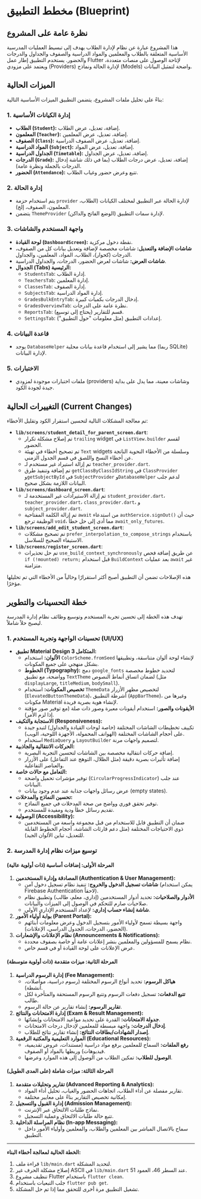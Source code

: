 # مخطط التطبيق (Blueprint)

## نظرة عامة على المشروع
هذا المشروع عبارة عن نظام لإدارة الطلاب يهدف إلى تبسيط العمليات المدرسية الأساسية المتعلقة بالطلاب والمعلمين والمواد الدراسية والصفوف والجداول والدرجات والحضور. يستخدم التطبيق إطار عمل Flutter لإتاحة الوصول على منصات متعددة، ويعتمد على مزودي (Providers) لإدارة الحالة ونماذج (Models) واضحة لتمثيل البيانات.

## الميزات الحالية

بناءً على تحليل ملفات المشروع، يتضمن التطبيق الميزات الأساسية التالية:

### 1. إدارة الكيانات الأساسية
*   **الطلاب (`Student`):** إضافة، تعديل، عرض الطلاب.
*   **المعلمون (`Teacher`):** إضافة، تعديل، عرض المعلمين.
*   **الصفوف (`Class`):** إضافة، تعديل، عرض الصفوف الدراسية.
*   **المواد الدراسية (`Subject`):** إضافة، تعديل، عرض المواد.
*   **الجداول الدراسية (`Timetable`):** إضافة، تعديل، عرض الجداول.
*   **الدرجات (`Grade`):** إضافة، تعديل، عرض درجات الطلاب (بما في ذلك شاشة إدخال الدرجات بالجملة ونظرة عامة).
*   **الحضور (`Attendance`):** تتبع وعرض حضور وغياب الطلاب.

### 2. إدارة الحالة
*   يتم استخدام حزمة `provider` لإدارة الحالة عبر التطبيق لمختلف الكيانات (الطلاب، المعلمون، الصفوف، إلخ).
*   يتضمن `ThemeProvider` لإدارة سمات التطبيق (الوضع الفاتح والداكن).

### 3. واجهة المستخدم والشاشات
*   **لوحة القيادة (`DashboardScreen`):** نقطة دخول مركزية.
*   **شاشات الإضافة والتعديل:** شاشات مخصصة لإضافة وتعديل بيانات كل من الصفوف، الدرجات (كحوار)، الطلاب، المواد، المعلمين، والجداول.
*   **شاشات العرض:** شاشات لعرض الحضور، الدرجات، والجداول الدراسية.
*   **الجدوال (Tabs) الرئيسية:**
    *   `StudentsTab`: إدارة الطلاب.
    *   `TeachersTab`: إدارة المعلمين.
    *   `ClassesTab`: إدارة الصفوف.
    *   `SubjectsTab`: إدارة المواد الدراسية.
    *   `GradesBulkEntryTab`: إدخال الدرجات بكميات كبيرة.
    *   `GradesOverviewTab`: نظرة عامة على الدرجات.
    *   `ReportsTab`: قسم للتقارير (يحتاج إلى توسيع).
    *   `SettingsTab`: إعدادات التطبيق (مثل معلومات "حول التطبيق").

### 4. قاعدة البيانات
*   يوجد `DatabaseHelper` مما يشير إلى استخدام قاعدة بيانات محلية (ربما SQLite) لإدارة البيانات.

### 5. الاختبارات
*   ملفات اختبارات موجودة لمزودي (providers) وشاشات معينة، مما يدل على بداية جيدة لجودة الكود.

## التغييرات الحالية (Current Changes)

تم معالجة المشكلات التالية لتحسين استقرار الكود وتقليل الأخطاء:

*   **`lib/screens/student_detail_for_parent_screen.dart`**:
    *   تم إصلاح مشكلة تكرار `trailing` widget في `ListView.builder` لقسم الحضور.
    *   تم تصحيح أخطاء في تهيئة `Text` widgets وسلسلة من الأخطاء النحوية الناتجة عن أخطاء النسخ واللصق في قسم الجدول الزمني.
    *   تم إزالة استيراد غير مستخدم لـ `teacher_provider.dart`.
    *   تم إضافة وتنفيذ طرق `getClassByClassIdString` في `ClassProvider` و`getSubjectById` في `SubjectProvider` و`DatabaseHelper` لدعم جلب البيانات اللازمة بشكل صحيح.
*   **`lib/screens/dashboard_screen.dart`**:
    *   تم إزالة الاستيرادات غير المستخدمة لـ `student_provider.dart`، `teacher_provider.dart`، `class_provider.dart`، و `subject_provider.dart`.
    *   تم إزالة الكلمة المفتاحية `await` من استدعاء `authService.signOut()` حيث أن الوظيفة ترجع `void`، مما أدى إلى حل خطأ `await_only_futures`.
*   **`lib/screens/add_edit_student_screen.dart`**:
    *   تم تصحيح مشكلات `prefer_interpolation_to_compose_strings` باستخدام الاستيفاء الصحيح للسلاسل.
*   **`lib/screens/register_screen.dart`**:
    *   تم حل تحذيرات `use_build_context_synchronously` عن طريق إضافة فحص `if (!mounted) return;` قبل استخدام `BuildContext` بعد عمليات `await` غير متزامنة.

هذه الإصلاحات تضمن أن التطبيق أصبح أكثر استقرارًا وخالياً من الأخطاء التي تم تحليلها مؤخرًا.

## خطة التحسينات والتطوير

تهدف هذه الخطة إلى تحسين تجربة المستخدم وتوسيع وظائف نظام إدارة المدرسة ليصبح حلاً شاملاً.

### 1. تحسينات الواجهة وتجربة المستخدم (UI/UX)

*   **تطبيق Material Design 3 المتكامل:**
    *   **الألوان:** استخدام `ColorScheme.fromSeed` لإنشاء لوحة ألوان متناسقة، وتطبيقها بشكل منهجي على جميع المكونات.
    *   **الخطوط (Typography):** دمج `google_fonts` لتحديد خطوط مخصصة وواضحة، مع تطبيق `TextTheme` لضمان اتساق أنماط النصوص (مثل `displayLarge`, `titleMedium`, `bodySmall`).
    *   **تخصيص المكونات:** استخدام `ThemeData` لتخصيص مظهر الأزرار (`ElevatedButtonThemeData`)، أشرطة التطبيق (`AppBarTheme`)، وغيرها من مكونات Material لإنشاء هوية بصرية فريدة.
    *   **الأيقونات والصور:** استخدام أيقونات معبرة وصور ذات صلة (مع توفير صور مؤقتة إذا لزم الأمر).
*   **الاستجابة والتكيف (Responsiveness):**
    *   تكييف تخطيطات الشاشات المختلفة (خاصة لوحات القيادة والجداول) لتبدو جيدة على أحجام الشاشات المختلفة (الهواتف المحمولة، الأجهزة اللوحية، الويب).
    *   استخدام `MediaQuery` و `LayoutBuilder` لتصميم واجهات مرنة.
*   **الحركات الانتقالية والجاذبية:**
    *   إضافة حركات انتقالية مخصصة بين الشاشات لتحسين التجربة البصرية.
    *   إضافة تأثيرات بصرية دقيقة (مثل الظلال، التوهج عند التفاعل) على الأزرار والعناصر التفاعلية.
*   **التعامل مع حالات خاصة:**
    *   توفير مؤشرات تحميل واضحة (`CircularProgressIndicator`) عند جلب البيانات.
    *   عرض رسائل واجهات جذابة عند عدم وجود بيانات (empty states).
*   **تحسين النماذج والمدخلات:**
    *   توفير تحقق فوري وواضح من صحة المدخلات في جميع النماذج.
    *   تقديم رسائل خطأ ودية ومفيدة للمستخدم.
*   **الوصولية (Accessibility):**
    *   ضمان أن التطبيق قابل للاستخدام من قبل مجموعة واسعة من المستخدمين ذوي الاحتياجات المختلفة (مثل دعم قارئات الشاشة، أحجام الخطوط القابلة للتعديل، تباين الألوان الجيد).

### 2. توسيع ميزات نظام إدارة المدرسة

#### المرحلة الأولى: إضافات أساسية (ذات أولوية عالية)

1.  **المصادقة وإدارة المستخدمين (Authentication & User Management):**
    *   **شاشات تسجيل الدخول والخروج:** تنفيذ نظام تسجيل دخول آمن (يمكن استخدام Firebase Authentication لاحقاً).
    *   **الأدوار والصلاحيات:** تحديد أدوار المستخدمين (إداري، معلم، طالب) وتطبيق نظام صلاحيات صارم للتحكم في الوصول إلى الميزات والبيانات.
    *   **شاشة إنشاء حساب إداري:** لإعداد المستخدم الإداري الأولي.
2.  **بوابة أولياء الأمور (Parent Portal):**
    *   واجهة بسيطة تسمح لأولياء الأمور بتسجيل الدخول وعرض معلومات أبنائهم (الحضور، الدرجات، الجدول الدراسي، الإعلانات).
3.  **نظام الإعلانات والإشعارات (Announcements & Notifications):**
    *   نظام يسمح للمسؤولين والمعلمين بنشر إعلانات عامة أو خاصة بصفوف محددة.
    *   عرض الإعلانات على لوحة القيادة أو في قسم خاص.

#### المرحلة الثانية: ميزات متقدمة (ذات أولوية متوسطة)

1.  **إدارة الرسوم الدراسية (Fee Management):**
    *   **هياكل الرسوم:** تحديد أنواع الرسوم المختلفة (رسوم دراسية، مواصلات، أنشطة).
    *   **تتبع الدفعات:** تسجيل دفعات الرسوم وتتبع الرسوم المستحقة والمتأخرة لكل طالب.
    *   **تقارير الرسوم:** إنشاء تقارير عن حالة الرسوم.
2.  **إدارة الامتحانات والنتائج (Exam & Result Management):**
    *   **جدولة الامتحانات:** القدرة على تحديد مواعيد الامتحانات وإنشائها.
    *   **إدخال الدرجات:** واجهة مبسطة للمعلمين لإدخال درجات الامتحانات.
    *   **إصدار الشهادات/بطاقات النتائج:** إنشاء تقارير نتائج للطلاب.
3.  **الموارد التعليمية والمكتبة الرقمية (Educational Resources):**
    *   **رفع الملفات:** السماح للمعلمين برفع مواد دراسية (مستندات، عروض تقديمية، فيديوهات) وربطها بالمواد أو الصفوف.
    *   **الوصول للطلاب:** تمكين الطلاب من الوصول إلى هذه الموارد وعرضها.

#### المرحلة الثالثة: ميزات شاملة (على المدى الطويل)

1.  **تقارير وتحليلات متقدمة (Advanced Reporting & Analytics):**
    *   تقارير مفصلة عن أداء الطلاب، اتجاهات الحضور والغياب، تحليل أداء المواد.
    *   إمكانية تخصيص التقارير بناءً على معايير مختلفة.
2.  **إدارة القبول والتسجيل (Admission Management):**
    *   نماذج طلبات الالتحاق عبر الإنترنت.
    *   تتبع حالة طلبات الالتحاق وعملية التسجيل.
3.  **نظام المراسلة الداخلية (In-app Messaging):**
    *   سماح بالاتصال المباشر بين المعلمين والطلاب، والمعلمين وأولياء الأمور داخل التطبيق.

---
**الخطة الحالية لمعالجة أخطاء البناء:**

1.  قراءة ملف `lib/main.dart` لتحديد المشكلة.
2.  إصلاح مشكلة الحرف غير ASCII في `lib/main.dart` عند السطر 46، العمود 51.
3.  تنظيف مشروع Flutter باستخدام `flutter clean`.
4.  جلب التبعيات باستخدام `flutter pub get`.
5.  تشغيل التطبيق مرة أخرى للتحقق مما إذا تم حل المشكلة.
